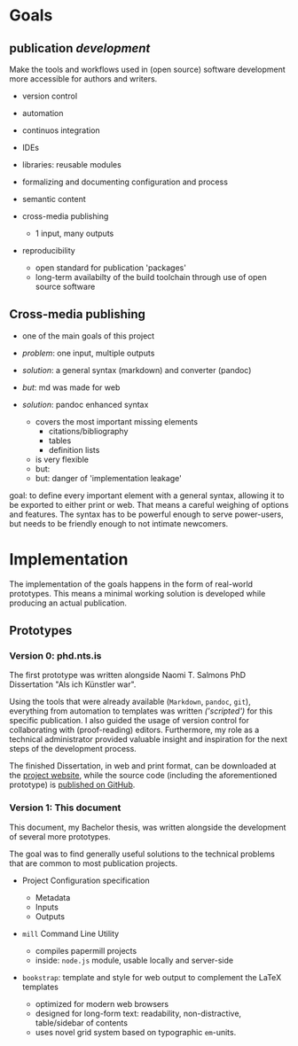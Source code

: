 # Goals


## publication *development*

Make the tools and workflows used in (open source) software development more accessible for authors and writers.

- version control 
- automation
- continuos integration
- IDEs
- libraries: reusable modules

- formalizing and documenting configuration and process

- semantic content

- cross-media publishing
    * 1 input, many outputs

- reproducibility 
    * open standard for publication 'packages'
    * long-term availabilty of the build toolchain through use of open source software 


## Cross-media publishing

- one of the main goals of this project

- *problem*: one input, multiple outputs
- *solution*: a general syntax (markdown) and converter (pandoc)

- *but*: md was made for web
- *solution*: pandoc enhanced syntax
    - covers the most important missing elements
      - citations/bibliography
      - tables
      - definition lists
    - is very flexible
    - but: 
    - but: danger of 'implementation leakage'


goal: to define every important element with a general syntax, allowing it to be exported to either print or web.
That means a careful weighing of options and features. The syntax has to be powerful enough to serve power-users, but needs to be friendly enough to not intimate newcomers.


# Implementation

The implementation of the goals happens in the form of real-world prototypes. 
This means a minimal working solution is developed while producing an actual publication.

## Prototypes

### Version 0: phd.nts.is

The first prototype was written alongside Naomi T. Salmons PhD Dissertation 
"Als ich Künstler war".

Using the tools that were already available (`Markdown`, `pandoc`, `git`), 
everything from automation to templates was written *('scripted')* for this specific publication. 
I also guided the usage of version control for collaborating with (proof-reading) editors. 
Furthermore, my role as a technical administrator provided valuable insight and inspiration for the next steps of the development process.

The finished Dissertation, in web and print format, can be downloaded at 
the [project website](http://phd.nts.is), 
while the source code (including the aforementioned prototype) is [published on GitHub](http://github.com/NTS/PhD).

### Version 1: This document

This document, my Bachelor thesis, was written alongside the development of several more prototypes.

The goal was to find generally useful solutions to the technical problems that are common to most publication projects.

- Project Configuration specification
    * Metadata
    * Inputs
    * Outputs

- `mill` Command Line Utility
    * compiles papermill projects
    * inside: `node.js` module, usable locally and server-side

- `bookstrap`: template and style for web output to complement the LaTeX templates
    * optimized for modern web browsers
    * designed for long-form text: readability, non-distractive, table/sidebar of contents
    * uses novel grid system based on typographic `em`-units.